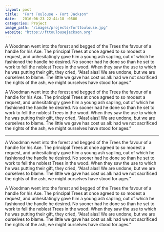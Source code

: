```yaml
---
layout: post
title:  "Fort Toulouse - Fort Jackson"
date:   2016-06-23 22:44:18 -0500
categories: Project
image_path: "/images/projects/forttoulouse.jpg"
website: "https://fttoulousejackson.org"
---
```

A Woodman went into the forest and begged of the Trees the favour of a handle for his Axe. The principal Trees at once agreed to so modest a request, and unhesitatingly gave him a young ash sapling, out of which he fashioned the handle he desired. No sooner had he done so than he set to work to fell the noblest Trees in the wood. When they saw the use to which he was putting their gift, they cried, “Alas! alas! We are undone, but we are ourselves to blame. The little we gave has cost us all: had we not sacrificed the rights of the ash, we might ourselves have stood for ages.”

A Woodman went into the forest and begged of the Trees the favour of a handle for his Axe. The principal Trees at once agreed to so modest a request, and unhesitatingly gave him a young ash sapling, out of which he fashioned the handle he desired. No sooner had he done so than he set to work to fell the noblest Trees in the wood. When they saw the use to which he was putting their gift, they cried, “Alas! alas! We are undone, but we are ourselves to blame. The little we gave has cost us all: had we not sacrificed the rights of the ash, we might ourselves have stood for ages.”

___

A Woodman went into the forest and begged of the Trees the favour of a handle for his Axe. The principal Trees at once agreed to so modest a request, and unhesitatingly gave him a young ash sapling, out of which he fashioned the handle he desired. No sooner had he done so than he set to work to fell the noblest Trees in the wood. When they saw the use to which he was putting their gift, they cried, “Alas! alas! We are undone, but we are ourselves to blame. The little we gave has cost us all: had we not sacrificed the rights of the ash, we might ourselves have stood for ages.”

A Woodman went into the forest and begged of the Trees the favour of a handle for his Axe. The principal Trees at once agreed to so modest a request, and unhesitatingly gave him a young ash sapling, out of which he fashioned the handle he desired. No sooner had he done so than he set to work to fell the noblest Trees in the wood. When they saw the use to which he was putting their gift, they cried, “Alas! alas! We are undone, but we are ourselves to blame. The little we gave has cost us all: had we not sacrificed the rights of the ash, we might ourselves have stood for ages.”
